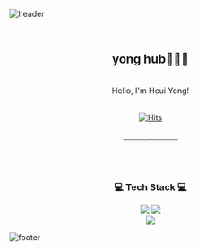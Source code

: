 ![header](https://capsule-render.vercel.app/api?type=waving&&color=gradient&height=130&section=header&fontSize=90)

  <div align = "center">
  
  <br/>
  <h2>yong hub🧑🏻‍💻</h2><br/>
  Hello, I'm Heui Yong!<br/><br/>

  [![Hits](https://hits.seeyoufarm.com/api/count/incr/badge.svg?url=https%3A%2F%2Fgithub.com%2Fheui-yong&count_bg=%23A4EAF1&title_bg=%23DDE3ED&icon=github.svg&icon_color=%23FFFFFF&title=VISIT&edge_flat=false)](https://hits.seeyoufarm.com)
  
  
  ﹏﹏﹏﹏﹏﹏﹏
  
  <br/><br/>
  
  <h3>💻 Tech Stack 💻</h3>
  <img src="https://img.shields.io/badge/Kotlin-7F52FF?style=flat-square&logo=Kotlin&logoColor=white"/>
  <img src="https://img.shields.io/badge/Android-34A853?style=flat-square&logo=Android&logoColor=white"/>
  <br>
  <img src="https://img.shields.io/badge/Flutter-02569B?style=flat-square&logo=Flutter&logoColor=white"/>
  <br>

</div>

![footer](https://capsule-render.vercel.app/api?type=waving&&color=gradient&height=130&section=footer&fontSize=90)
